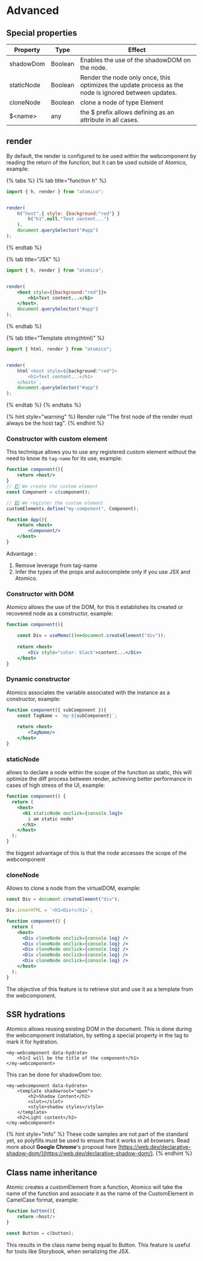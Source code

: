 # Advanced

## Special properties

| Property   | Type    | Effect                                                                                               |
| ---------- | ------- | ---------------------------------------------------------------------------------------------------- |
| shadowDom  | Boolean | Enables the use of the shadowDOM on the node.                                                        |
| staticNode | Boolean | Render the node only once, this optimizes the update process as the node is ignored between updates. |
| cloneNode  | Boolean | clone a node of type Element                                                                         |
| $\<name>   | any     | the $ prefix allows defining as an attribute in all cases.                                           |

## render

By default, the render is configured to be used within the webcomponent by reading the return of the function, but it can be used outside of Atomico, example:

{% tabs %}
{% tab title="function h" %}
```javascript
import { h, render } from "atomico";


render(
    h("host",{ style: {background:"red"} }
        h("h1",null,"Text content...")
    ),
    document.querySelector("#app")
);
```
{% endtab %}

{% tab title="JSX" %}
```jsx
import { h, render } from "atomico";


render(
    <host style={{background:"red"}}>
        <h1>Text content...</h1>
    </host>,
    document.querySelector("#app")
);
```
{% endtab %}

{% tab title="Template string(html)" %}
```javascript
import { html, render } from "atomico";


render(
    html`<host style=${background:"red"}>
        <h1>Text content...</h1>
    </host>`,
    document.querySelector("#app")
);
```
{% endtab %}
{% endtabs %}

{% hint style="warning" %}
Render rule "The first node of the render must always be the host tag".
{% endhint %}

### Constructor with custom element

This technique allows you to use any registered custom element without the need to know its `tag-name` for its use, example:

```jsx
function component(){
    return <host/>
}
// 1️⃣ We create the custom element
const Component = c(component);

// 2️⃣ We register the custom element
customElements.define("my-component", Component);

function App(){
    return <host>
        <Component/>
    </host>
}
```

Advantage :

1. Remove leverage from tag-name
2. Infer the types of the props and autocomplete only if you use JSX and Atomico.

### Constructor with DOM

Atomico allows the use of the DOM, for this it establishes its created or recovered node as a constructor, example:

```jsx
function component(){

    const Div = useMemo(()=>document.createElement("div"));
    
    return <host>
        <Div style="color: black">content...</Div>
    </host>
}
```

### Dynamic constructor

Atomico associates the variable associated with the instance as a constructor, example:

```jsx
function component({ subComponent }){
    const TagName = `my-${subComponent}`;
    
    return <host>
        <TagName/>
    </host>
}
```

### staticNode

allows to declare a node within the scope of the function as static, this will optimize the diff process between render, achieving better performance in cases of high stress of the UI, example:

```jsx
function component() {
  return (
    <host>
      <h1 staticNode onclick={console.log}>
        i am static node!
      </h1>
    </host>
  );
}
```

the biggest advantage of this is that the node accesses the scope of the webcomponent

### cloneNode

Allows to clone a node from the virtualDOM, example:

```jsx
const Div = document.createElement("div");

Div.innerHTML = `<h1>Div!</h1>`;

function component() {
  return (
    <host>
      <Div cloneNode onclick={console.log} />
      <Div cloneNode onclick={console.log} />
      <Div cloneNode onclick={console.log} />
      <Div cloneNode onclick={console.log} />
      <Div cloneNode onclick={console.log} />
    </host>
  );
}
```

The objective of this feature is to retrieve slot and use it as a template from the webcomponent.

## SSR hydrations

Atomico allows reusing existing DOM in the document. This is done during the
webcomponent instatiation, by setting a special property in the tag to mark it
for hydration.

```markup
<my-webcomponent data-hydrate>
    <h1>I will be the title of the component</h1>
</my-webcomponent>
```

This can be done for shadowDom too:

```markup
<my-webcomponent data-hydrate>
    <template shadowroot="open">
        <h2>Shadow Content</h2>
        <slot></slot>
        <style>shadow styles</style>
    </template>
    <h2>Light content</h2>
</my-webcomponent>
```

{% hint style="info" %}
These code samples are not part of the standard yet, so polyfills must be used to
ensure that it works in all browsers.
Read more about **Google Chrome**'s proposal here [https://web.dev/declarative-shadow-dom/](https://web.dev/declarative-shadow-dom/).
{% endhint %}

## Class name inheritance

Atomic creates a customElement from a function, Atomico will take the name of the function and associate it as the name of the CustomElement in CamelCase format, example:

```javascript
function button(){
    return <host/>
}

const Button = c(button);
```

This results in the class name being equal to Button. This feature is useful for tools like Storybook, when serializing the JSX.
